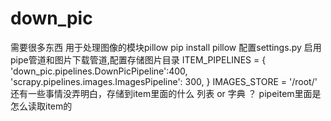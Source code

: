# down_pic

需要很多东西
用于处理图像的模块pillow    pip install pillow
配置settings.py
启用pipe管道和图片下载管道,配置存储图片目录
ITEM_PIPELINES = {
    'down_pic.pipelines.DownPicPipeline':400,
    'scrapy.pipelines.images.ImagesPipeline': 300,
}
IMAGES_STORE = '/root/'
还有一些事情没弄明白，存储到item里面的什么  列表 or  字典 ？
pipeitem里面是怎么读取item的
